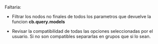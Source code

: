 
Faltaria:

- Filtrar los nodos no finales de todos los parametros que devuelve la funcion __cb.query.models__

- Revisar la compatibilidad de todas las opciones seleccionadas por el usuario.
  Si no son compatibles separarlas en grupos que si lo sean. 

